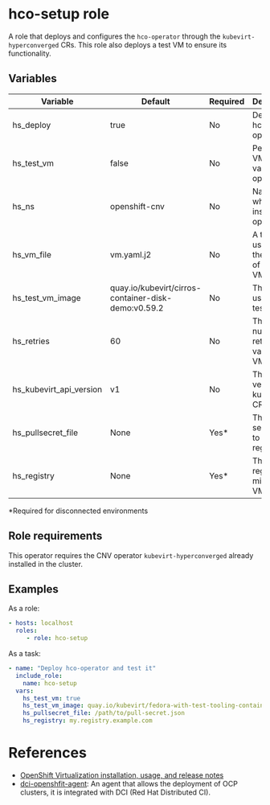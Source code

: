 # hco-setup role

A role that deploys and configures the `hco-operator` through the `kubevirt-hyperconverged` CRs.
This role also deploys a test VM to ensure its functionality.

## Variables

| Variable                | Default                                             | Required | Description                                     |
| ----------------------- | --------------------------------------------------- | -------- | ----------------------------------------------- |
| hs_deploy               | true                                                | No       | Deploy the hco-operator                         |
| hs_test_vm              | false                                               | No       | Perform a VM test to validate the operator      |
| hs_ns                   | openshift-cnv                                       | No       | Namespace where to install the operator         |
| hs_vm_file              | vm.yaml.j2                                          | No       | A template used for the creation of the test VM |
| hs_test_vm_image        | quay.io/kubevirt/cirros-container-disk-demo:v0.59.2 | No       | The image used in the test VM                   |
| hs_retries              | 60                                                  | No       | The number of retries to validate a VM is ready |
| hs_kubevirt_api_version | v1                                                  | No       | The API version for kubevirt CRs                |
| hs_pullsecret_file      | None                                                | Yes*     | The pull-secret file to the local registry      |
| hs_registry             | None                                                | Yes*     | The local registry to mirror the VM             |

*Required for disconnected environments

## Role requirements

This operator requires the CNV operator `kubevirt-hyperconverged` already installed in the cluster.

## Examples

As a role:

```yaml
- hosts: localhost
  roles:
     - role: hco-setup
```

As a task:

```yaml
- name: "Deploy hco-operator and test it"
  include_role:
    name: hco-setup
  vars:
    hs_test_vm: true
    hs_test_vm_image: quay.io/kubevirt/fedora-with-test-tooling-container-disk:v0.59.2
    hs_pullsecret_file: /path/to/pull-secret.json
    hs_registry: my.registry.example.com
```

# References

* [OpenShift Virtualization installation, usage, and release notes](https://access.redhat.com/documentation/en-us/openshift_container_platform/4.13/html-single/virtualization/index)
* [dci-openshfit-agent](https://github.com/redhat-cip/dci-openshift-agent/): An agent that allows the deployment of OCP clusters, it is integrated with DCI (Red Hat Distributed CI).
